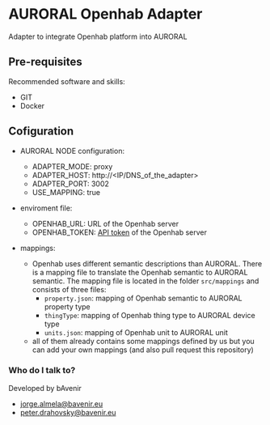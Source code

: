 # AURORAL Openhab Adapter #

Adapter to integrate Openhab platform into AURORAL

## Pre-requisites ##

Recommended software and skills:

- GIT
- Docker

## Cofiguration ##
- AURORAL NODE configuration:
    - ADAPTER_MODE: proxy
    - ADAPTER_HOST: http://<IP/DNS_of_the_adapter>
    - ADAPTER_PORT: 3002
    - USE_MAPPING: true

- enviroment file:
    - OPENHAB_URL: URL of the Openhab server
    - OPENHAB_TOKEN: [API token](https://www.openhab.org/docs/configuration/apitokens.html) of the Openhab server   
- mappings:
    - Openhab uses different semantic descriptions than AURORAL. There is a mapping file to translate the Openhab semantic to AURORAL semantic. The mapping file is located in the folder `src/mappings` and consists of three files:
        - `property.json`: mapping of Openhab semantic to AURORAL property type
        - `thingType`: mapping of Openhab thing type to AURORAL device type
        - `units.json`: mapping of Openhab unit to AURORAL unit
    - all of them already contains some mappings defined by us but you can add your own mappings (and also pull request this repository)

### Who do I talk to? ###

Developed by bAvenir

* jorge.almela@bavenir.eu
* peter.drahovsky@bavenir.eu